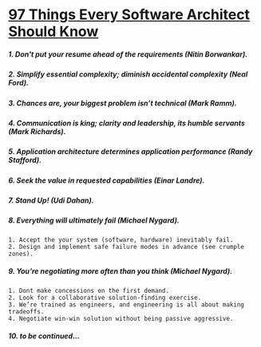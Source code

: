 # [97 Things Every Software Architect Should Know](http://www.uni-obuda.hu/users/boraros-bakucz.andras/2014/methodology/97%20Things%20Every%20Software%20Architect%20Should%20Know.pdf)


##### 1. Don't put your resume ahead of the requirements (Nitin Borwankar).
##### 2. Simplify essential complexity; diminish accidental complexity (Neal Ford).
##### 3. Chances are, your biggest problem isn’t technical (Mark Ramm).
##### 4. Communication is king; clarity and leadership, its humble servants (Mark Richards).
##### 5. Application architecture determines application performance (Randy Stafford).
##### 6. Seek the value in requested capabilities (Einar Landre).
##### 7. Stand Up! (Udi Dahan). 
##### 8. Everything will ultimately fail (Michael Nygard).
    1. Accept the your system (software, hardware) inevitably fail.
    2. Design and implement safe failure modes in advance (see crumple zones).
##### 9. You’re negotiating more often than you think (Michael Nygard).
    1. Dont make concessions on the first demand.
    2. Look for a collaborative solution-finding exercise.
    3. We’re trained as engineers, and engineering is all about making tradeoffs.
    4. Negotiate win-win solution without being passive aggressive.
##### 10. to be continued...
